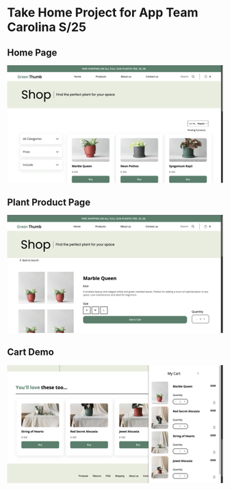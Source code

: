 # Take Home Project for App Team Carolina S/25

## Home Page

<img src="Demo1.png">

## Plant Product Page

<img src="Demo2.png">

## Cart Demo

<img src="Demo3.png">
